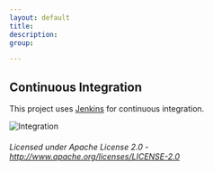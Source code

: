 ```yaml
---
layout: default
title:
description:
group:

---
```


## Continuous Integration

This project uses [Jenkins](http://jenkins-ci.org/ "Jenkins") for continuous integration.

![Integration](integration.dot.svg)

###### Licensed under Apache License 2.0 - http://www.apache.org/licenses/LICENSE-2.0
